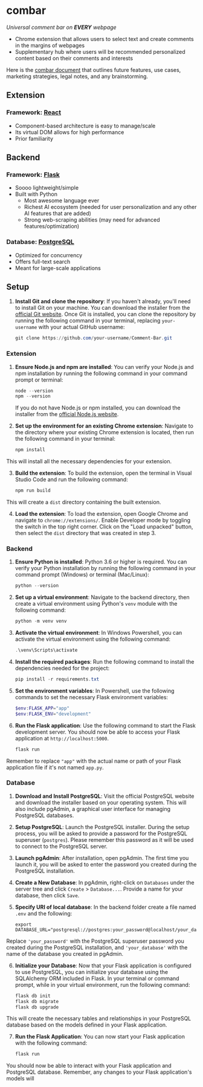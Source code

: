# combar
*Universal comment bar on **EVERY** webpage*
* Chrome extension that allows users to select text and create comments in the margins of webpages
* Supplementary hub where users will be recommended personalized content based on their comments and interests

Here is the [combar document](https://docs.google.com/document/d/1kts1oi0CWz9H75kTNUMazHNuUpgKf710yVnz8ZKRJvM/edit?usp=sharing) that outlines future features, use cases, marketing strategies, legal notes, and any brainstorming. 

## Extension
### Framework: [**React**](https://react.dev/)
* Component-based architecture is easy to manage/scale
* Its virtual DOM allows for high performance
* Prior familiarity

## Backend
### Framework: [**Flask**](https://flask.palletsprojects.com/en/2.3.x/)
* Soooo lightweight/simple
* Built with Python
    * Most awesome language ever
    * Richest AI ecosystem (needed for user personalization and any other AI features that are added)
    * Strong web-scraping abilities (may need for advanced features/optimization)

### Database: [**PostgreSQL**](https://www.postgresql.org/)
* Optimized for concurrency
* Offers full-text search
* Meant for large-scale applications

## Setup

1. **Install Git and clone the repository**: If you haven't already, you'll need to install Git on your machine. You can download the installer from the [official Git website](https://git-scm.com/downloads). Once Git is installed, you can clone the repository by running the following command in your terminal, replacing `your-username` with your actual GitHub username:

   ```powershell
   git clone https://github.com/your-username/Comment-Bar.git

### Extension

1. **Ensure Node.js and npm are installed**: You can verify your Node.js and npm installation by running the following command in your command prompt or terminal:

    ```powershell
    node --version
    npm --version
    ```

   If you do not have Node.js or npm installed, you can download the installer from the [official Node.js website](https://nodejs.org/).

2. **Set up the environment for an existing Chrome extension**: Navigate to the directory where your existing Chrome extension is located, then run the following command in your terminal:

   ```powershell
   npm install
   ```
This will install all the necessary dependencies for your extension.

3. **Build the extension**: To build the extension, open the terminal in Visual Studio Code and run the following command:

   ```powershell
   npm run build
   ```

This will create a `dist` directory containing the built extension.

4. **Load the extension**: To load the extension, open Google Chrome and navigate to `chrome://extensions/`. Enable Developer mode by toggling the switch in the top right corner. Click on the "Load unpacked" button, then select the `dist` directory that was created in step 3.

### Backend

1. **Ensure Python is installed**: Python 3.6 or higher is required. You can verify your Python installation by running the following command in your command prompt (Windows) or terminal (Mac/Linux):

    ```powershell
    python --version
    ```

2. **Set up a virtual environment**: Navigate to the backend directory, then create a virtual environment using Python's `venv` module with the following command:

    ```powershell
    python -m venv venv
    ```

3. **Activate the virtual environment**: In Windows Powershell, you can activate the virtual environment using the following command:

    ```powershell
    .\venv\Scripts\activate
    ```

4. **Install the required packages**: Run the following command to install the dependencies needed for the project:

    ```powershell
    pip install -r requirements.txt
    ```

5. **Set the environment variables**: In Powershell, use the following commands to set the necessary Flask environment variables:

    ```powershell
    $env:FLASK_APP="app"
    $env:FLASK_ENV="development"
    ```

6. **Run the Flask application**: Use the following command to start the Flask development server. You should now be able to access your Flask application at `http://localhost:5000`.

    ```powershell
    flask run
    ```

Remember to replace `"app"` with the actual name or path of your Flask application file if it's not named `app.py`.

### Database

1. **Download and Install PostgreSQL**: Visit the official PostgreSQL website and download the installer based on your operating system. This will also include pgAdmin, a graphical user interface for managing PostgreSQL databases.

2. **Setup PostgreSQL**: Launch the PostgreSQL installer. During the setup process, you will be asked to provide a password for the PostgreSQL superuser (`postgres`). Please remember this password as it will be used to connect to the PostgreSQL server.

3. **Launch pgAdmin**: After installation, open pgAdmin. The first time you launch it, you will be asked to enter the password you created during the PostgreSQL installation.

4. **Create a New Database**: In pgAdmin, right-click on `Databases` under the server tree and click `Create` > `Database...`. Provide a name for your database, then click `Save`.

5. **Specify URI of local database**: In the backend folder create a file named `.env` and the following:

    ```env
    export DATABASE_URL="postgresql://postgres:your_password@localhost/your_database"
    ```

Replace `'your_password'` with the PostgreSQL superuser password you created during the PostgreSQL installation, and `'your_database'` with the name of the database you created in pgAdmin.

6. **Initialize your Database**: Now that your Flask application is configured to use PostgreSQL, you can initialize your database using the SQLAlchemy ORM included in Flask. In your terminal or command prompt, while in your virtual environment, run the following command:

    ```powershell
    flask db init
    flask db migrate
    flask db upgrade
    ```

This will create the necessary tables and relationships in your PostgreSQL database based on the models defined in your Flask application.

7. **Run the Flask Application**: You can now start your Flask application with the following command:

    ```powershell
    flask run
    ```

You should now be able to interact with your Flask application and PostgreSQL database. Remember, any changes to your Flask application's models will
